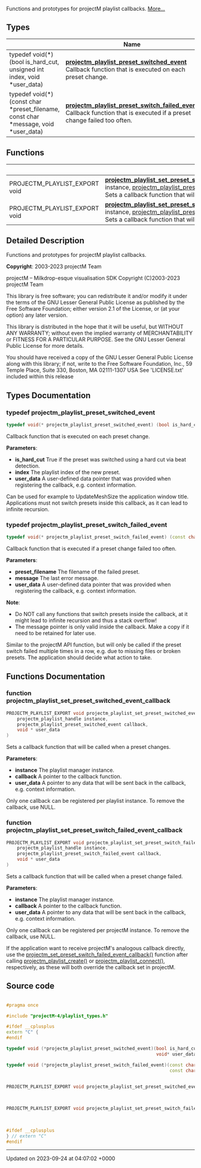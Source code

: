 Functions and prototypes for projectM playlist callbacks.  [More...](#detailed-description)

## Types

|                | Name           |
| -------------- | -------------- |
| typedef void(*)(bool is_hard_cut, unsigned int index, void *user_data) | **[projectm_playlist_preset_switched_event](/projectmapi/playlist/playlist__callbacks.md#typedef-projectm-playlist-preset-switched-event)** <br>Callback function that is executed on each preset change.  |
| typedef void(*)(const char *preset_filename, const char *message, void *user_data) | **[projectm_playlist_preset_switch_failed_event](/projectmapi/playlist/playlist__callbacks.md#typedef-projectm-playlist-preset-switch-failed-event)** <br>Callback function that is executed if a preset change failed too often.  |

## Functions

|                | Name           |
| -------------- | -------------- |
| PROJECTM_PLAYLIST_EXPORT void | **[projectm_playlist_set_preset_switched_event_callback](/projectmapi/playlist/playlist__callbacks.md#function-projectm-playlist-set-preset-switched-event-callback)**([projectm_playlist_handle](/projectmapi/playlist/playlist__types.md#typedef-projectm-playlist-handle) instance, [projectm_playlist_preset_switched_event](/projectmapi/playlist/playlist__callbacks.md#typedef-projectm-playlist-preset-switched-event) callback, void * user_data)<br>Sets a callback function that will be called when a preset changes.  |
| PROJECTM_PLAYLIST_EXPORT void | **[projectm_playlist_set_preset_switch_failed_event_callback](/projectmapi/playlist/playlist__callbacks.md#function-projectm-playlist-set-preset-switch-failed-event-callback)**([projectm_playlist_handle](/projectmapi/playlist/playlist__types.md#typedef-projectm-playlist-handle) instance, [projectm_playlist_preset_switch_failed_event](/projectmapi/playlist/playlist__callbacks.md#typedef-projectm-playlist-preset-switch-failed-event) callback, void * user_data)<br>Sets a callback function that will be called when a preset change failed.  |

## Detailed Description

Functions and prototypes for projectM playlist callbacks. 

**Copyright**: 2003-2023 projectM Team


projectM &ndash; Milkdrop-esque visualisation SDK Copyright (C)2003-2023 projectM Team

This library is free software; you can redistribute it and/or modify it under the terms of the GNU Lesser General Public License as published by the Free Software Foundation; either version 2.1 of the License, or (at your option) any later version.

This library is distributed in the hope that it will be useful, but WITHOUT ANY WARRANTY; without even the implied warranty of MERCHANTABILITY or FITNESS FOR A PARTICULAR PURPOSE. See the GNU Lesser General Public License for more details.

You should have received a copy of the GNU Lesser General Public License along with this library; if not, write to the Free Software Foundation, Inc., 59 Temple Place, Suite 330, Boston, MA 02111-1307 USA See 'LICENSE.txt' included within this release 

## Types Documentation

### typedef projectm_playlist_preset_switched_event

```cpp
typedef void(* projectm_playlist_preset_switched_event) (bool is_hard_cut, unsigned int index, void *user_data);
```

Callback function that is executed on each preset change. 

**Parameters**: 

  * **is_hard_cut** True if the preset was switched using a hard cut via beat detection. 
  * **index** The playlist index of the new preset. 
  * **user_data** A user-defined data pointer that was provided when registering the callback, e.g. context information. 


Can be used for example to UpdateMeshSize the application window title. Applications must not switch presets inside this callback, as it can lead to infinite recursion.


### typedef projectm_playlist_preset_switch_failed_event

```cpp
typedef void(* projectm_playlist_preset_switch_failed_event) (const char *preset_filename, const char *message, void *user_data);
```

Callback function that is executed if a preset change failed too often. 

**Parameters**: 

  * **preset_filename** The filename of the failed preset. 
  * **message** The last error message. 
  * **user_data** A user-defined data pointer that was provided when registering the callback, e.g. context information. 


**Note**: 

  * Do NOT call any functions that switch presets inside the callback, at it might lead to infinite recursion and thus a stack overflow! 
  * The message pointer is only valid inside the callback. Make a copy if it need to be retained for later use. 


Similar to the projectM API function, but will only be called if the preset switch failed multiple times in a row, e.g. due to missing files or broken presets. The application should decide what action to take.



## Functions Documentation

### function projectm_playlist_set_preset_switched_event_callback

```cpp
PROJECTM_PLAYLIST_EXPORT void projectm_playlist_set_preset_switched_event_callback(
    projectm_playlist_handle instance,
    projectm_playlist_preset_switched_event callback,
    void * user_data
)
```

Sets a callback function that will be called when a preset changes. 

**Parameters**: 

  * **instance** The playlist manager instance. 
  * **callback** A pointer to the callback function. 
  * **user_data** A pointer to any data that will be sent back in the callback, e.g. context information. 


Only one callback can be registered per playlist instance. To remove the callback, use NULL.


### function projectm_playlist_set_preset_switch_failed_event_callback

```cpp
PROJECTM_PLAYLIST_EXPORT void projectm_playlist_set_preset_switch_failed_event_callback(
    projectm_playlist_handle instance,
    projectm_playlist_preset_switch_failed_event callback,
    void * user_data
)
```

Sets a callback function that will be called when a preset change failed. 

**Parameters**: 

  * **instance** The playlist manager instance. 
  * **callback** A pointer to the callback function. 
  * **user_data** A pointer to any data that will be sent back in the callback, e.g. context information. 


Only one callback can be registered per projectM instance. To remove the callback, use NULL.

If the application want to receive projectM's analogous callback directly, use the [projectm_set_preset_switch_failed_event_callback()](/projectmapi/playlist/callbacks.md#function-projectm-set-preset-switch-failed-event-callback) function after calling [projectm_playlist_create()](/projectmapi/playlist/playlist__core.md#function-projectm-playlist-create) or [projectm_playlist_connect()](/projectmapi/playlist/playlist__core.md#function-projectm-playlist-connect), respectively, as these will both override the callback set in projectM.




## Source code

```cpp

#pragma once

#include "projectM-4/playlist_types.h"

#ifdef __cplusplus
extern "C" {
#endif

typedef void (*projectm_playlist_preset_switched_event)(bool is_hard_cut, unsigned int index,
                                                        void* user_data);

typedef void (*projectm_playlist_preset_switch_failed_event)(const char* preset_filename,
                                                             const char* message, void* user_data);


PROJECTM_PLAYLIST_EXPORT void projectm_playlist_set_preset_switched_event_callback(projectm_playlist_handle instance,
                                                                                   projectm_playlist_preset_switched_event callback,
                                                                                   void* user_data);

PROJECTM_PLAYLIST_EXPORT void projectm_playlist_set_preset_switch_failed_event_callback(projectm_playlist_handle instance,
                                                                                        projectm_playlist_preset_switch_failed_event callback,
                                                                                        void* user_data);

#ifdef __cplusplus
} // extern "C"
#endif
```


-------------------------------

Updated on 2023-09-24 at 04:07:02 +0000
